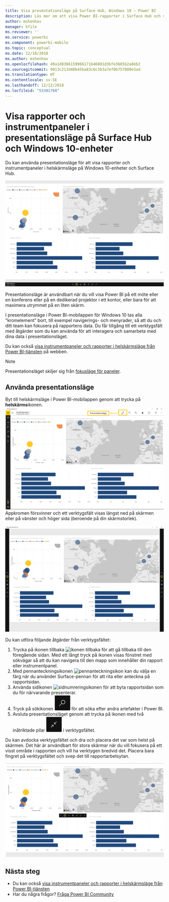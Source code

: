 ```yaml
---
title: Visa presentationsläge på Surface Hub, Windows 10 – Power BI
description: Läs mer om att visa Power BI-rapporter i Surface Hub och visa Power BI-instrumentpaneler, rapporter och paneler i helskärmsläge på Windows 10-enheter.
author: mshenhav
manager: kfile
ms.reviewer: ''
ms.service: powerbi
ms.component: powerbi-mobile
ms.topic: conceptual
ms.date: 12/10/2018
ms.author: mshenhav
ms.openlocfilehash: 49a1d8386159966171b46801d3bfe3685b2a6bb2
ms.sourcegitcommit: 9913c213d40b45ba83c6c3b3a7ef0b757800e3ad
ms.translationtype: HT
ms.contentlocale: sv-SE
ms.lasthandoff: 12/12/2018
ms.locfileid: "53301768"
---
```

# <a name="view-reports-and-dashboards-in-presentation-mode-on-surface-hub-and-windows-10-devices"></a>Visa rapporter och instrumentpaneler i presentationsläge på Surface Hub och Windows 10-enheter
Du kan använda presentationsläge för att visa rapporter och instrumentpaneler i helskärmsläge på Windows 10-enheter och Surface Hub. 

![Rapport i helskärmsläge](./media/mobile-windows-10-app-presentation-mode/power-bi-presentation-mode.png)

Presentationsläge är användbart när du vill visa Power BI på ett möte eller en konferens eller på en dedikerad projektor i ett kontor, eller bara för att maximera utrymmet på en liten skärm. 

I presentationsläge i Power BI-mobilappen för Windows 10 tas alla ”kromelement” bort, till exempel navigerings- och menyrader, så att du och ditt team kan fokusera på rapportens data. Du får tillgång till ett verktygsfält med åtgärder som du kan använda för att interagera och samarbeta med dina data i presentationsläget.

Du kan också [visa instrumentpaneler och rapporter i helskärmsläge från Power BI-tjänsten](../end-user-focus.md) på webben.

> [!NOTE]
> Presentationsläget skiljer sig från [fokusläge för paneler](mobile-tiles-in-the-mobile-apps.md).
> 
> 

## <a name="use-presentation-mode"></a>Använda presentationsläge
Byt till helskärmsläge i Power BI-mobilappen genom att trycka på **helskärms**ikonen.
![Helskärmsikon](././media/mobile-windows-10-app-presentation-mode/power-bi-full-screen-icon.png) Appkromen försvinner och ett verktygsfält visas längst ned på skärmen eller på vänster och höger sida (beroende på din skärmstorlek).

![Rapport i helskärmsläge med verktygsfält på sidorna](./media/mobile-windows-10-app-presentation-mode/power-bi-presentation-mode2.png)

Du kan utföra följande åtgärder från verktygsfältet:

1. Trycka på ikonen tillbaka ![ikonen tillbaka](./media/mobile-windows-10-app-presentation-mode/power-bi-windows-10-presentation-back-icon.png) för att gå tillbaka till den föregående sidan. Med ett långt tryck på ikonen visas fönstret med sökvägar så att du kan navigera till den mapp som innehåller din rapport eller instrumentpanel.
2. Med pennanteckningsikonen ![pennanteckningsikon](./media/mobile-windows-10-app-presentation-mode/power-bi-windows-10-presentation-ink-icon.png) kan du välja en färg när du använder Surface-pennan för att rita eller anteckna på rapportsidan. 
3. Använda sidikonen ![sidnumreringsikonen](./media/mobile-windows-10-app-presentation-mode/power-bi-windows-10-presentation-pages-icon.png) för att byta rapportsidan som du för närvarande presenterar.
4. Tryck på sökikonen ![Sökikonen](./media/mobile-windows-10-app-presentation-mode/power-bi-windows-10-presentation-search-icon.png) för att söka efter andra artefakter i Power BI.
5. Avsluta presentationsläget genom att trycka på ikonen med två inåtriktade pilar ![Avsluta helskärmsläge](./media/mobile-windows-10-app-presentation-mode/power-bi-windows-10-exit-full-screen-icon.png) i verktygsfältet.

Du kan avdocka verktygsfältet och dra och placera det var som helst på skärmen. Det här är användbart för stora skärmar när du vill fokusera på ett visst område i rapporten och vill ha verktygen bredvid det. Placera bara fingret på verktygsfältet och svep det till rapportarbetsytan.

![Rapport i presentationsläge och verktygsfält som har avdockats](./media/mobile-windows-10-app-presentation-mode/power-bi-windows-10-presentation-drag-toolbar.png)


## <a name="next-steps"></a>Nästa steg
* Du kan också [visa instrumentpaneler och rapporter i helskärmsläge från Power BI-tjänsten](../end-user-focus.md)
* Har du några frågor? [Fråga Power BI Community](http://community.powerbi.com/)

